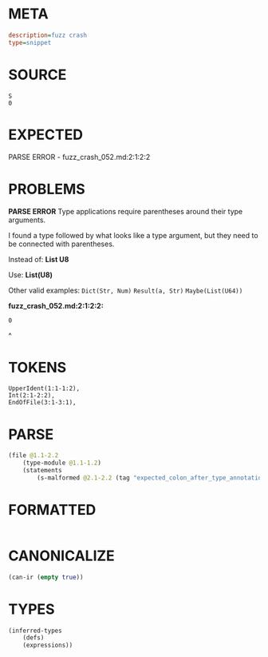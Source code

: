 # META
~~~ini
description=fuzz crash
type=snippet
~~~
# SOURCE
~~~roc
S
0
~~~
# EXPECTED
PARSE ERROR - fuzz_crash_052.md:2:1:2:2
# PROBLEMS
**PARSE ERROR**
Type applications require parentheses around their type arguments.

I found a type followed by what looks like a type argument, but they need to be connected with parentheses.

Instead of:
    **List U8**

Use:
    **List(U8)**

Other valid examples:
    `Dict(Str, Num)`
    `Result(a, Str)`
    `Maybe(List(U64))`

**fuzz_crash_052.md:2:1:2:2:**
```roc
0
```
^


# TOKENS
~~~zig
UpperIdent(1:1-1:2),
Int(2:1-2:2),
EndOfFile(3:1-3:1),
~~~
# PARSE
~~~clojure
(file @1.1-2.2
	(type-module @1.1-1.2)
	(statements
		(s-malformed @2.1-2.2 (tag "expected_colon_after_type_annotation"))))
~~~
# FORMATTED
~~~roc

~~~
# CANONICALIZE
~~~clojure
(can-ir (empty true))
~~~
# TYPES
~~~clojure
(inferred-types
	(defs)
	(expressions))
~~~

